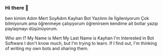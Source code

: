 ### Hi there 👋

ben kimim Adım Mert SoyAdım Kayhan Bot Yazılımı ile İlgileniyorum Çok bilmiyorum ama öğrenmeye çalışıyorum öğrenirsem kendime ait botlar yazıp paylaşmayı düşünüyorum.

Who am I? My Name is Mert My Last Name is Kayhan I'm Interested in Bot Software I don't know much, but I'm trying to learn. If I find out, I'm thinking of writing my own bots and sharing them.
###
